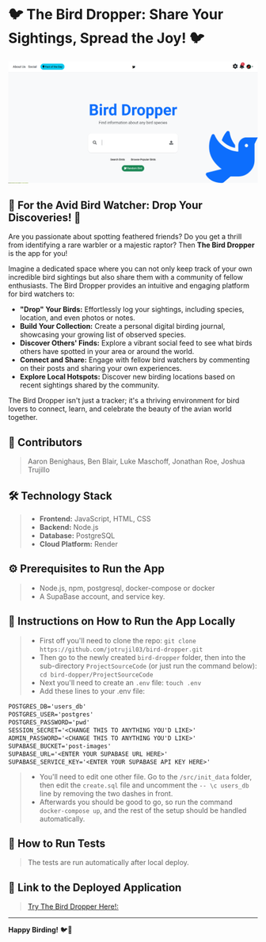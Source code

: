 # 🐦 The Bird Dropper: Share Your Sightings, Spread the Joy! 🐦

![The Bird Dropper Homepage](ProjectSourceCode/src/resources/images/homepage.png)
## 🌟 For the Avid Bird Watcher: Drop Your Discoveries! 🌟

Are you passionate about spotting feathered friends? Do you get a thrill from identifying a rare warbler or a majestic raptor? Then **The Bird Dropper** is the app for you!

Imagine a dedicated space where you can not only keep track of your own incredible bird sightings but also share them with a community of fellow enthusiasts. The Bird Dropper provides an intuitive and engaging platform for bird watchers to:

* **"Drop" Your Birds:** Effortlessly log your sightings, including species, location, and even photos or notes.
* **Build Your Collection:** Create a personal digital birding journal, showcasing your growing list of observed species.
* **Discover Others' Finds:** Explore a vibrant social feed to see what birds others have spotted in your area or around the world.
* **Connect and Share:** Engage with fellow bird watchers by commenting on their posts and sharing your own experiences.
* **Explore Local Hotspots:** Discover new birding locations based on recent sightings shared by the community.

The Bird Dropper isn't just a tracker; it's a thriving environment for bird lovers to connect, learn, and celebrate the beauty of the avian world together.

## 🤝 Contributors

> Aaron Benighaus, Ben Blair, Luke Maschoff, Jonathan Roe, Joshua Trujillo

## 🛠️ Technology Stack

>
> * **Frontend:** JavaScript, HTML, CSS
> * **Backend:** Node.js
> * **Database:** PostgreSQL
> * **Cloud Platform:** Render

## ⚙️ Prerequisites to Run the App

>
> * Node.js, npm, postgresql, docker-compose or docker
> * A SupaBase account, and service key.

## 🚀 Instructions on How to Run the App Locally

>
> * First off you'll need to clone the repo:
> ```git clone https://github.com/jotrujil03/bird-dropper.git```
> * Then go to the newly created `bird-dropper` folder, then into the sub-directory `ProjectSourceCode` (or just run the command below):
> ```cd bird-dopper/ProjectSourceCode```
> * Next you'll need to create an `.env` file:
>  ```touch .env```
> * Add these lines to your .env file:
``` POSTGRES_HOST='db'
POSTGRES_DB='users_db'
POSTGRES_USER='postgres'
POSTGRES_PASSWORD='pwd'
SESSION_SECRET='<CHANGE THIS TO ANYTHING YOU'D LIKE>'
ADMIN_PASSWORD='<CHANGE THIS TO ANYTHING YOU'D LIKE>'
SUPABASE_BUCKET='post-images'
SUPABASE_URL='<ENTER YOUR SUPABASE URL HERE>'
SUPABASE_SERVICE_KEY='<ENTER YOUR SUPABASE API KEY HERE>'
```
> * You'll need to edit one other file. Go to the `/src/init_data` folder, then edit the `create.sql` file and uncomment the `-- \c users_db` line by removing the two dashes in front.
> * Afterwards you should be good to go, so run the command `docker-compose up`, and the rest of the setup should be handled automatically.

## 🧪 How to Run Tests

> The tests are run automatically after local deploy.


## 🔗 Link to the Deployed Application

>
> [Try The Bird Dropper Here!:](https://bird-dropper-web.onrender.com/)

---

**Happy Birding!** 🐦📸
